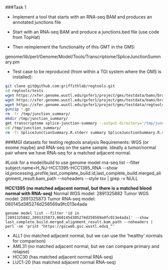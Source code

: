 ###Task 1
- Implement a tool that starts with an RNA-seq BAM and produces an annotated junctions file
 
- Start with an RNA-seq BAM and produce a junctions.bed file (use code from TopHat)

- Then reimplement the functionality of this GMT in the GMS:

genome/lib/perl/Genome/Model/Tools/Transcriptome/SpliceJunctionSummary.pm

- Test case to be reproduced (from within a TGI system where the GMS is installed):

```bash  
git clone git@github.com:griffithlab/regtools.git
cd regtools/tests
wget https://xfer.genome.wustl.edu/gxfer1/project/gms/testdata/bams/brain_vs_uhr_w_ercc/downsampled_5pc_chr22/chr22.fa.gz
wget https://xfer.genome.wustl.edu/gxfer1/project/gms/testdata/bams/brain_vs_uhr_w_ercc/downsampled_5pc_chr22/genes_chr22.gtf.gz
wget https://xfer.genome.wustl.edu/gxfer1/project/gms/testdata/regtools/test.rnaseq.bam*
gunzip *.gz
rm -fr /tmp/junction_summary/
mkdir /tmp/junction_summary/
gmt transcriptome splice-junction-summary --output-directory='/tmp/junction_summary/' --observed-junctions-bed12-file='junctions.chr22.bed' --reference-fasta-file='chr22.fa' --annotation-gtf-file='genes_chr22.gtf' --annotation-name='Ensembl'
cd /tmp/junction_summary/
rm -fr SpliceJunctionSummary.R.stderr summary SpliceJunctionSummary.R.stdout Ensembl.Junction.TranscriptExpression.top1percent.tsv Ensembl.Junction.GeneExpression.top1percent.tsv
```

###MGI datasets for testing regtools analysis
Requirements: WGS (or exome maybe) and RNA-seq on the same sample. Ideally a tumor/normal pair where we have RNA-seq for a matched adjacent normal.

#Look for a model/build to use
genome model rna-seq list --filter subject.name=H_NJ-HCC1395-HCC1395_RNA --show id,processing_profile,last_complete_build.id,last_complete_build.merged_alignment_result.bam_path --noheaders --style tsv | grep -v NULL

**HCC1395 (no matched adjacent normal, but there is a matched blood normal with RNA-seq)**
Normal WGS model: 2891325882
Tumor WGS model: 2891325873
Tumor RNA-seq model: 060145d385274d258569a9fc013e4ada

```
genome model list --filter 'id in [2891325882,2891325873,060145d385274d258569a9fc013e4ada]' --show last_complete_build.merged_alignment_result.bam_path --noheaders | perl -ne 'print "https://gscweb.gsc.wustl.edu$_"'
```

- ALL1 (no matched adjacent normal, but we can use the 'healthy' normals for comparison)
- AML31 (no matched adjacent normal, but we can compare primary and relapse)
- HCC30 (has matched adjacent normal RNA-seq)
- LUC1-20 (has matched adjacent normal RNA-seq)




